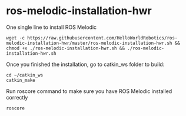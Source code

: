 # ros-melodic-installation-hwr
One single line to install ROS Melodic
```
wget -c https://raw.githubusercontent.com/HelloWorldRobotics/ros-melodic-installation-hwr/master/ros-melodic-installation-hwr.sh && chmod +x ./ros-melodic-installation-hwr.sh && ./ros-melodic-installation-hwr.sh
```
Once you finished the installation, go to catkin_ws folder to build:
```
cd ~/catkin_ws
catkin_make
```
Run roscore command to make sure you have ROS Melodic installed correctly
```
roscore
```
